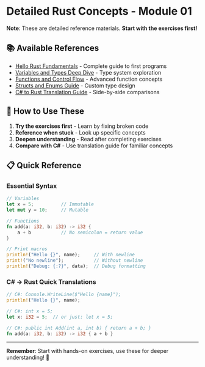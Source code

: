 # Detailed Rust Concepts - Module 01

**Note**: These are detailed reference materials. **Start with the exercises first!**

## 📚 Available References

- [Hello Rust Fundamentals](hello-rust-detailed.md) - Complete guide to first programs
- [Variables and Types Deep Dive](variables-types-detailed.md) - Type system exploration  
- [Functions and Control Flow](functions-flow-detailed.md) - Advanced function concepts
- [Structs and Enums Guide](structs-enums-detailed.md) - Custom type design
- [C# to Rust Translation Guide](csharp-comparisons.md) - Side-by-side comparisons

## 🎯 How to Use These

1. **Try the exercises first** - Learn by fixing broken code
2. **Reference when stuck** - Look up specific concepts
3. **Deepen understanding** - Read after completing exercises
4. **Compare with C#** - Use translation guide for familiar concepts

## 📋 Quick Reference

### Essential Syntax
```rust
// Variables
let x = 5;          // Immutable
let mut y = 10;     // Mutable

// Functions  
fn add(a: i32, b: i32) -> i32 {
    a + b           // No semicolon = return value
}

// Print macros
println!("Hello {}", name);     // With newline
print!("No newline");           // Without newline
println!("Debug: {:?}", data);  // Debug formatting
```

### C# → Rust Quick Translations
```rust
// C#: Console.WriteLine($"Hello {name}");
println!("Hello {}", name);

// C#: int x = 5;
let x: i32 = 5;  // or just: let x = 5;

// C#: public int Add(int a, int b) { return a + b; }
fn add(a: i32, b: i32) -> i32 { a + b }
```

---

**Remember**: Start with hands-on exercises, use these for deeper understanding! 🦀
